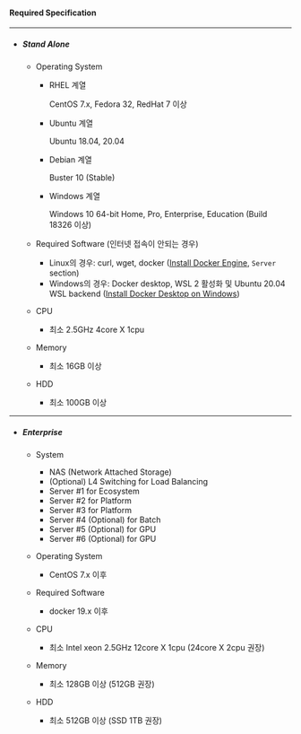 #### Required Specification



------

- ##### Stand Alone

  - Operating System

    - RHEL 계열

      CentOS 7.x, Fedora 32, RedHat 7 이상

    - Ubuntu 계열

      Ubuntu 18.04, 20.04

    - Debian 계열

      Buster 10 (Stable)

    - Windows 계열

      Windows 10 64-bit Home, Pro, Enterprise, Education (Build 18326 이상)

    

  - Required Software (인터넷 접속이 안되는 경우)

    - Linux의 경우: curl, wget, docker ([Install Docker Engine](https://docs.docker.com/engine/install/#server), `Server` section)
    - Windows의 경우: Docker desktop, WSL 2 활성화 및 Ubuntu 20.04 WSL backend ([Install Docker Desktop on Windows](https://docs.docker.com/docker-for-windows/install/))

    

  - CPU

    - 최소 2.5GHz 4core X 1cpu

    

  - Memory

    - 최소 16GB 이상

    

  - HDD

    - 최소 100GB 이상
    



------

- ##### Enterprise

  - System
    - NAS (Network Attached Storage)
    - (Optional) L4 Switching for Load Balancing
    - Server #1 for Ecosystem
    - Server #2 for Platform 
    - Server #3 for Platform
    - Server #4 (Optional) for Batch
    - Server #5 (Optional) for GPU
    - Server #6 (Optional) for GPU

  

  - Operating System
    - CentOS 7.x 이후

  

  - Required Software
    - docker 19.x 이후

  

  - CPU
    - 최소 Intel xeon 2.5GHz 12core X 1cpu (24core X 2cpu 권장)

  

  - Memory
    - 최소 128GB 이상 (512GB 권장)

  

  - HDD
    - 최소 512GB 이상 (SSD 1TB 권장)